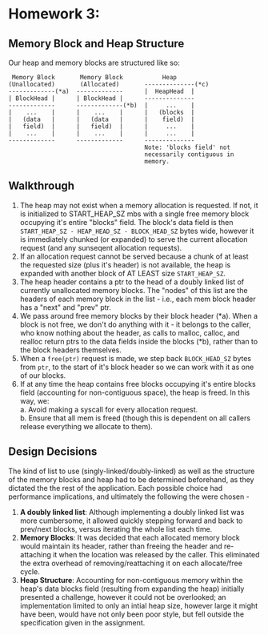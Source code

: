 # Homework 3: 

## Memory Block and Heap Structure

Our heap and memory blocks are structured like so:
```
 Memory Block       Memory Block           Heap
(Unallocated)       (Allocated)       --------------(*c)
-------------(*a)  -------------      |  HeapHead  |      
| BlockHead |      | BlockHead |      --------------  
-------------      -------------(*b)  |     ...    |  
|    ...    |      |    ...    |      |   (blocks  |
|   (data   |      |   (data   |      |    field)  |
|   field)  |      |   field)  |      |     ...    |
|    ...    |      |    ...    |      |     ...    |
-------------      -------------      --------------
                                      Note: 'blocks field' not
                                      necessarily contiguous in
                                      memory.
```

## Walkthrough

1. The heap may not exist when a memory allocation is requested. If
not, it is initialized to START_HEAP_SZ mbs with a single free memory block occupying it's entire "blocks" field. The block's data field is then `START_HEAP_SZ - HEAP_HEAD_SZ - BLOCK_HEAD_SZ` bytes wide, however it is immediately chunked (or expanded) to serve the current allocation request (and any sunseqent allocation requests).
2. If an allocation request cannot be served because a chunk of at least the requested size (plus it's header) is not available, the heap is expanded with another block of  AT LEAST size `START_HEAP_SZ`.
3. The heap header contains a ptr to the head of a doubly linked list of currently unallocated memory blocks. The "nodes" of this list are the headers of each memory block in the list - i.e., each mem block header has a "next" and "prev" ptr.
4. We pass around free memory blocks by their block header (*a). When a block is not free, we don't do anything with it - it belongs to the caller, who know nothing about the header, as calls to malloc, calloc, and realloc return ptrs to the data fields inside the blocks (*b), rather than to the block headers themselves.
5. When a `free(ptr)` request is made, we step back `BLOCK_HEAD_SZ` bytes from `ptr`, to the start of it's block header so we can work with it as one of our blocks.
6. If at any time the heap contains free blocks occupying it's entire blocks field (accounting for non-contiguous space), the heap is freed. In this way, we:  
        a. Avoid making a syscall for every allocation request.  
        b. Ensure that all mem is freed (though this is dependent on all callers release everything we allocate to them).
        
## Design Decisions
The kind of list to use (singly-linked/doubly-linked) as well as the structure of the memory blocks and heap had to be determined beforehand, as they dictated the the rest of the application. Each possible choice had performance implications, and ultimately the following the were chosen - 
1. **A doubly linked list**: Although implementing a doubly linked list was more cumbersome, it allowed quickly stepping forward and back to prev/next blocks, versus iterating the whole list each time.
2. **Memory Blocks**: It was decided that each allocated memory block would maintain its header, rather than freeing the header and re-attaching it when the location was released by the caller. This eliminated the extra overhead of removing/reattaching it on each allocate/free cycle.
3. **Heap Structure**: Accounting for non-contiguous memory within the heap's data blocks field (resulting from expanding the heap) initially presented a challenge, however it could not be overlooked; an implementation limited to only an intial heap size, however large it might have been, would have not only been poor style, but fell outside the specification given in the assignment.